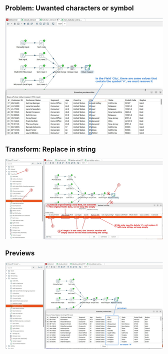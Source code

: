 ## **Problem: Uwanted characters or symbol**

![Alt problem](pic/01.jpg)

## **Transform: Replace in string**

![Alt component: replace in string](pic/02.jpg)

## **Previews**

![Alt previews](pic/03.jpg)
